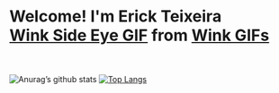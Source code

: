 # Welcome! I'm Erick Teixeira <div class="tenor-gif-embed" data-postid="17087121" data-share-method="host" data-width="100%" data-aspect-ratio="1.0"><a href="https://tenor.com/view/wink-side-eye-flirt-smile-happy-gif-17087121">Wink Side Eye GIF</a> from <a href="https://tenor.com/search/wink-gifs">Wink GIFs</a></div><script type="text/javascript" async src="https://tenor.com/embed.js"></script><br>

![Anurag’s github stats](https://github-readme-stats.vercel.app/api?username=Erick-Teixeira&show_icons=true&count_private=true&theme=tokyonight)
[![Top Langs](https://github-readme-stats.vercel.app/api/top-langs/?username=Erick-Teixeira&layout=compact&theme=tokyonight)](https://github.com/anuraghazra/github-readme-stats)
